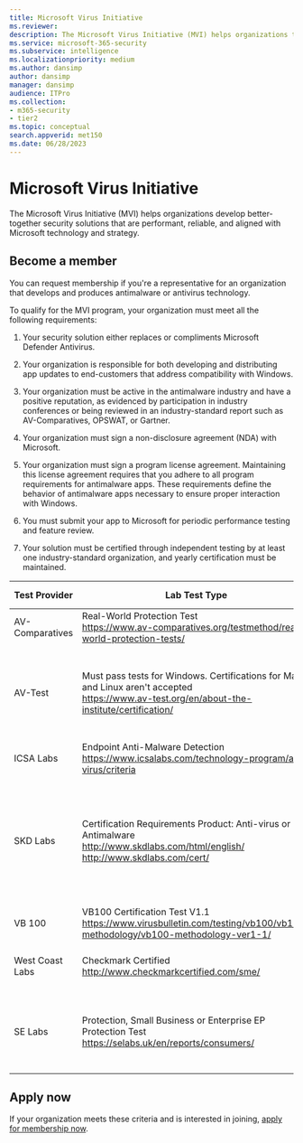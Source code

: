 ```yaml
---
title: Microsoft Virus Initiative
ms.reviewer: 
description: The Microsoft Virus Initiative (MVI) helps organizations that make antivirus or antimalware products integrate with Windows and share telemetry with Microsoft.
ms.service: microsoft-365-security
ms.subservice: intelligence
ms.localizationpriority: medium
ms.author: dansimp
author: dansimp
manager: dansimp
audience: ITPro
ms.collection: 
- m365-security
- tier2
ms.topic: conceptual
search.appverid: met150
ms.date: 06/28/2023
---
```


# Microsoft Virus Initiative

The Microsoft Virus Initiative (MVI) helps organizations develop better-together security solutions that are performant, reliable, and aligned with Microsoft technology and strategy.

## Become a member

You can request membership if you're a representative for an organization that develops and produces antimalware or antivirus technology. 

To qualify for the MVI program, your organization must meet all the following requirements:

1. Your security solution either replaces or compliments Microsoft Defender Antivirus.

2. Your organization is responsible for both developing and distributing app updates to end-customers that address compatibility with Windows.

3. Your organization must be active in the antimalware industry and have a positive reputation, as evidenced by participation in industry conferences or being reviewed in an industry-standard report such as AV-Comparatives, OPSWAT, or Gartner.

4. Your organization must sign a non-disclosure agreement (NDA) with Microsoft.

5. Your organization must sign a program license agreement. Maintaining this license agreement requires that you adhere to all program requirements for antimalware apps. These requirements define the behavior of antimalware apps necessary to ensure proper interaction with Windows.

6. You must submit your app to Microsoft for periodic performance testing and feature review.

7. Your solution must be certified through independent testing by at least one industry-standard organization, and yearly certification must be maintained.

|Test Provider|Lab Test Type|Minimum Level / Score|
|-------------|---------------|----------------------|
|AV-Comparatives|Real-World Protection Test </br> <https://www.av-comparatives.org/testmethod/real-world-protection-tests/>|"Approved" rating from AV Comparatives|
|AV-Test|Must pass tests for Windows. Certifications for Mac and Linux aren't accepted </br> <https://www.av-test.org/en/about-the-institute/certification/>|Achieve "AV-TEST Certified" (for home users) or "AV-TEST Approved" (for corporate users)|
|ICSA Labs|Endpoint Anti-Malware Detection </br> <https://www.icsalabs.com/technology-program/anti-virus/criteria>|PASS/Certified|
|SKD Labs|Certification Requirements Product: Anti-virus or Antimalware </br> <http://www.skdlabs.com/html/english/> </br> <http://www.skdlabs.com/cert/>|SKD Labs Star Check Certification Requirements Pass >= 98.5% with On Demand, On Access and Total Detection tests|
|VB 100|VB100 Certification Test V1.1 </br> <https://www.virusbulletin.com/testing/vb100/vb100-methodology/vb100-methodology-ver1-1/>|VB100 Certification|
|West Coast Labs|Checkmark Certified </br> <http://www.checkmarkcertified.com/sme/>|"A" Rating on Product Security Performance|
|SE Labs|Protection, Small Business or Enterprise EP Protection Test  </br> <https://selabs.uk/en/reports/consumers/>|Protection A rating or Small Business EP A rating or Enterprise EP Protection A rating |

## Apply now

If your organization meets these criteria and is interested in joining, [apply for membership now](https://forms.office.com/Pages/ResponsePage.aspx?id=v4j5cvGGr0GRqy180BHbRxusDUkejalGp0OAgRTWC7BUQVRYUEVMNlFZUjFaUDY2T1U1UDVVU1NKVi4u).
